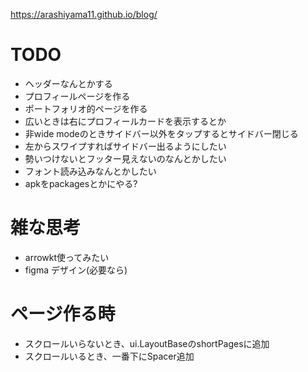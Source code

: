 https://arashiyama11.github.io/blog/

# TODO

- ヘッダーなんとかする
- プロフィールページを作る
- ポートフォリオ的ページを作る
- 広いときは右にプロフィールカードを表示するとか
- 非wide modeのときサイドバー以外をタップするとサイドバー閉じる
- 左からスワイプすればサイドバー出るようにしたい
- 勢いつけないとフッター見えないのなんとかしたい
- フォント読み込みなんとかしたい
- apkをpackagesとかにやる?

# 雑な思考

- arrowkt使ってみたい
- figma デザイン(必要なら)

# ページ作る時

- スクロールいらないとき、ui.LayoutBaseのshortPagesに追加
- スクロールいるとき、一番下にSpacer追加
